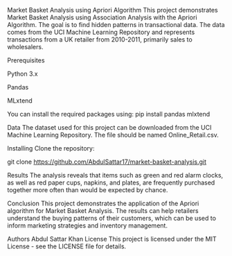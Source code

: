 Market Basket Analysis using Apriori Algorithm
This project demonstrates Market Basket Analysis using Association Analysis with the Apriori Algorithm. The goal is to find hidden patterns in transactional data. The data comes from the UCI Machine Learning Repository and represents transactions from a UK retailer from 2010-2011, primarily sales to wholesalers.

Prerequisites

Python 3.x

Pandas

MLxtend

You can install the required packages using:
pip install pandas mlxtend

Data
The dataset used for this project can be downloaded from the UCI Machine Learning Repository. The file should be named Online_Retail.csv.

Installing
Clone the repository:

git clone https://github.com/AbdulSattar17/market-basket-analysis.git

Results
The analysis reveals that items such as green and red alarm clocks, as well as red paper cups, napkins, and plates, are frequently purchased together more often than would be expected by chance.

Conclusion
This project demonstrates the application of the Apriori algorithm for Market Basket Analysis. The results can help retailers understand the buying patterns of their customers, which can be used to inform marketing strategies and inventory management.

Authors
Abdul Sattar Khan
License
This project is licensed under the MIT License - see the LICENSE file for details.

